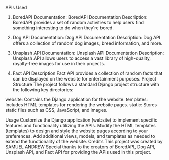 APIs Used
1. BoredAPI
Documentation: BoredAPI Documentation
Description: BoredAPI provides a set of random activities to help users find something interesting to do when they're bored.


3. Dog API
Documentation: Dog API Documentation
Description: Dog API offers a collection of random dog images, breed information, and more.


5. Unsplash API
Documentation: Unsplash API Documentation
Description: Unsplash API allows users to access a vast library of high-quality, royalty-free images for use in their projects.


7.  Fact API
Description:Fact API provides a collection of random facts that can be displayed on the website for entertainment purposes.
Project Structure
The project follows a standard Django project structure with the following key directories:


website: Contains the Django application for the website.
templates: Includes HTML templates for rendering the website pages.
static: Stores static files such as CSS, JavaScript, and images.

Usage
Customize the Django application (website) to implement specific features and functionality utilizing the APIs.
Modify the HTML templates (templates) to design and style the website pages according to your preferences.
Add additional views, models, and templates as needed to extend the functionality of the website.
Credits
This project was created by SAMUEL ANDREW
Special thanks to the creators of BoredAPI, Dog API, Unsplash API, and Fact API for providing the APIs used in this project.
